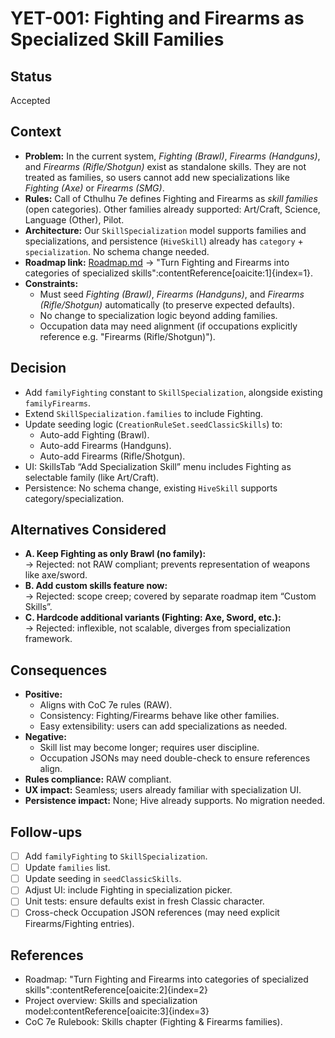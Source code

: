 # YET-001: Fighting and Firearms as Specialized Skill Families

## Status
Accepted

## Context
- **Problem:** In the current system, *Fighting (Brawl)*, *Firearms (Handguns)*, and *Firearms (Rifle/Shotgun)* exist as standalone skills. They are not treated as families, so users cannot add new specializations like *Fighting (Axe)* or *Firearms (SMG)*.
- **Rules:** Call of Cthulhu 7e defines Fighting and Firearms as *skill families* (open categories). Other families already supported: Art/Craft, Science, Language (Other), Pilot.
- **Architecture:** Our `SkillSpecialization` model supports families and specializations, and persistence (`HiveSkill`) already has `category` + `specialization`. No schema change needed.
- **Roadmap link:** [Roadmap.md](../roadmap.md#must-have) → "Turn Fighting and Firearms into categories of specialized skills":contentReference[oaicite:1]{index=1}.
- **Constraints:**  
  - Must seed *Fighting (Brawl)*, *Firearms (Handguns)*, and *Firearms (Rifle/Shotgun)* automatically (to preserve expected defaults).  
  - No change to specialization logic beyond adding families.  
  - Occupation data may need alignment (if occupations explicitly reference e.g. "Firearms (Rifle/Shotgun)").

## Decision
- Add `familyFighting` constant to `SkillSpecialization`, alongside existing `familyFirearms`.
- Extend `SkillSpecialization.families` to include Fighting.
- Update seeding logic (`CreationRuleSet.seedClassicSkills`) to:
  - Auto-add Fighting (Brawl).  
  - Auto-add Firearms (Handguns).  
  - Auto-add Firearms (Rifle/Shotgun).  
- UI: SkillsTab “Add Specialization Skill” menu includes Fighting as selectable family (like Art/Craft).
- Persistence: No schema change, existing `HiveSkill` supports category/specialization.

## Alternatives Considered
- **A. Keep Fighting as only Brawl (no family):**  
  → Rejected: not RAW compliant; prevents representation of weapons like axe/sword.
- **B. Add custom skills feature now:**  
  → Rejected: scope creep; covered by separate roadmap item “Custom Skills”.
- **C. Hardcode additional variants (Fighting: Axe, Sword, etc.):**  
  → Rejected: inflexible, not scalable, diverges from specialization framework.

## Consequences
- **Positive:**  
  - Aligns with CoC 7e rules (RAW).  
  - Consistency: Fighting/Firearms behave like other families.  
  - Easy extensibility: users can add specializations as needed.  
- **Negative:**  
  - Skill list may become longer; requires user discipline.  
  - Occupation JSONs may need double-check to ensure references align.  
- **Rules compliance:** RAW compliant.  
- **UX impact:** Seamless; users already familiar with specialization UI.  
- **Persistence impact:** None; Hive already supports. No migration needed.

## Follow-ups
- [ ] Add `familyFighting` to `SkillSpecialization`.  
- [ ] Update `families` list.  
- [ ] Update seeding in `seedClassicSkills`.  
- [ ] Adjust UI: include Fighting in specialization picker.  
- [ ] Unit tests: ensure defaults exist in fresh Classic character.  
- [ ] Cross-check Occupation JSON references (may need explicit Firearms/Fighting entries).  

## References
- Roadmap: "Turn Fighting and Firearms into categories of specialized skills":contentReference[oaicite:2]{index=2}  
- Project overview: Skills and specialization model:contentReference[oaicite:3]{index=3}  
- CoC 7e Rulebook: Skills chapter (Fighting & Firearms families).
